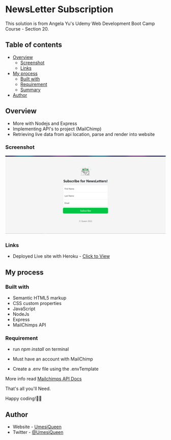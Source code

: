 # NewsLetter Subscription

This solution is from Angela Yu's Udemy Web Development Boot Camp Course - Section 20.

## Table of contents

- [Overview](#overview)
  - [Screenshot](#screenshot)
  - [Links](#links)
- [My process](#my-process)
  - [Built with](#built-with)
  - [Requirement](#requirement)
  - [Summary](#summary)
- [Author](#author)

## Overview
  - More with Nodejs and Express
  - Implementing API's to project (MailChimp)  
  - Retrieving live data from api location, parse and render into website

### Screenshot
 ![Alt text](public/images/Screenshot.png?raw=true)

### Links

- Deployed Live site with Heroku - [Click to View](https://nameless-atoll-36486.herokuapp.com/)


## My process

### Built with

- Semantic HTML5 markup
- CSS custom properties
- JavaScript
- NodeJs
- Express
- MailChimps API


### Requirement

- run _npm install_ on terminal

- Must have an account with MailChimp

- Create a .env file using the .envTemplate


More info read [Mailchimps API Docs](https://mailchimp.com/developer/marketing/docs/fundamentals/)

That's all you'll Need.

Happy coding!💙💚


## Author

- Website - [UmesiQueen](https://umesiqueen.github.io/UmesiQueen/)
- Twitter - [@UmesiQueen](https://www.twitter.com/UmesiQueen)


